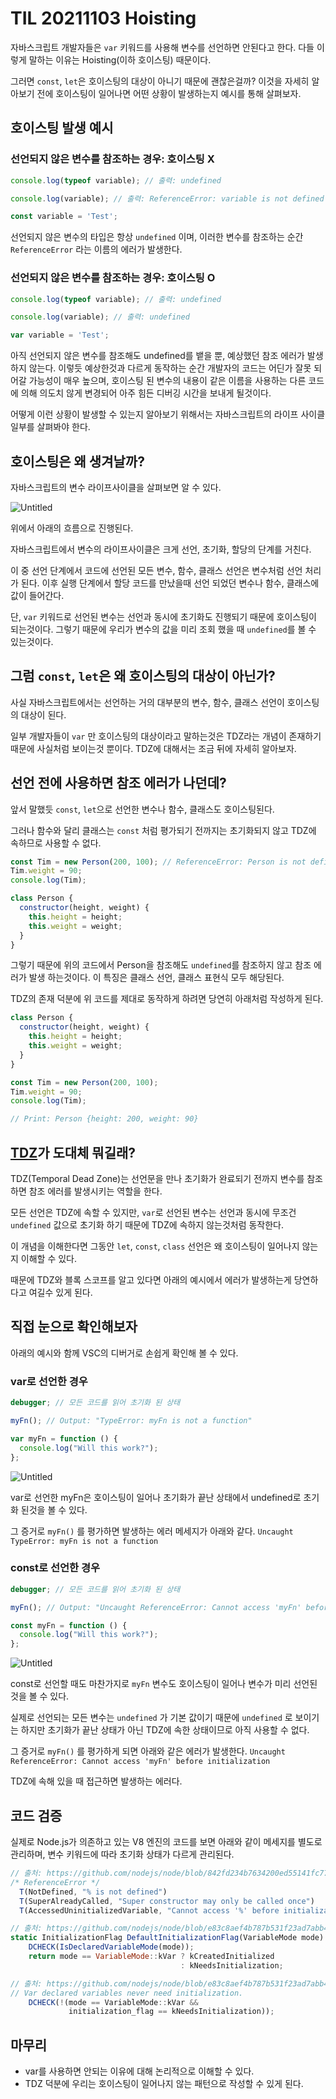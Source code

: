 # TIL 20211103 Hoisting

자바스크립트 개발자들은 `var` 키워드를 사용해 변수를 선언하면 안된다고 한다.
다들 이렇게 말하는 이유는 Hoisting(이하 호이스팅) 때문이다.

그러면 `const`, `let`은 호이스팅의 대상이 아니기 때문에 괜찮은걸까?
이것을 자세히 알아보기 전에 호이스팅이 일어나면 어떤 상황이 발생하는지 예시를 통해 살펴보자.

## 호이스팅 발생 예시

### 선언되지 않은 변수를 참조하는 경우: 호이스팅 X

```jsx
console.log(typeof variable); // 출력: undefined

console.log(variable); // 출력: ReferenceError: variable is not defined

const variable = 'Test';
```

선언되지 않은 변수의 타입은 항상 `undefined` 이며, 이러한 변수를 참조하는 순간 `ReferenceError` 라는 이름의 에러가 발생한다.

### 선언되지 않은 변수를 참조하는 경우: 호이스팅 O

```jsx
console.log(typeof variable); // 출력: undefined

console.log(variable); // 출력: undefined

var variable = 'Test';
```

아직 선언되지 않은 변수를 참조해도 undefined를 뱉을 뿐, 예상했던 참조 에러가 발생하지 않는다.
이렇듯 예상한것과 다르게 동작하는 순간 개발자의 코드는 어딘가 잘못 되어갈 가능성이 매우 높으며, 호이스팅 된 변수의 내용이 같은 이름을 사용하는 다른 코드에 의해 의도치 않게 변경되어 아주 힘든 디버깅 시간을 보내게 될것이다.

어떻게 이런 상황이 발생할 수 있는지 알아보기 위해서는 자바스크립트의 라이프 사이클 일부를 살펴봐야 한다.

## 호이스팅은 왜 생겨날까?

자바스크립트의 변수 라이프사이클을 살펴보면 알 수 있다.

![Untitled](TIL%2020211103%20Hoisting%202fcb448d1ee848538edb869b2db1696b/Untitled.png)

위에서 아래의 흐름으로 진행된다.

자바스크립트에서 변수의 라이프사이클은 크게 선언, 초기화, 할당의 단계를 거친다.

이 중 선언 단계에서 코드에 선언된 모든 변수, 함수, 클래스 선언은 변수처럼 선언 처리가 된다.
이후 실행 단계에서 할당 코드를 만났을때 선언 되었던 변수나 함수, 클래스에 값이 들어간다.

단, `var` 키워드로 선언된 변수는 선언과 동시에 초기화도 진행되기 때문에 호이스팅이 되는것이다.
그렇기 때문에 우리가 변수의 값을 미리 조회 했을 때  `undefined`를 볼 수 있는것이다.

## 그럼 `const`, `let`은 왜 호이스팅의 대상이 아닌가?

사실 자바스크립트에서는 선언하는 거의 대부분의 변수, 함수, 클래스 선언이 호이스팅의 대상이 된다.

일부 개발자들이 `var` 만 호이스팅의 대상이라고 말하는것은 TDZ라는 개념이 존재하기 때문에 사실처럼 보이는것 뿐이다.
TDZ에 대해서는 조금 뒤에 자세히 알아보자.

## 선언 전에 사용하면 참조 에러가 나던데?

앞서 말했듯 `const`, `let`으로 선언한 변수나 함수, 클래스도 호이스팅된다.

그러나 함수와 달리 클래스는 `const` 처럼 평가되기 전까지는 초기화되지 않고 TDZ에 속하므로 사용할 수 없다.

```jsx
const Tim = new Person(200, 100); // ReferenceError: Person is not defined
Tim.weight = 90;
console.log(Tim);

class Person {
  constructor(height, weight) {
    this.height = height;
    this.weight = weight;
  }
}
```

그렇기 때문에 위의 코드에서 Person을 참조해도 `undefined`를 참조하지 않고 참조 에러가 발생 하는것이다.
이 특징은 클래스 선언, 클래스 표현식 모두 해당된다.

TDZ의 존재 덕분에 위 코드를 제대로 동작하게 하려면 당연히 아래처럼 작성하게 된다.

```jsx
class Person {
  constructor(height, weight) {
    this.height = height;
    this.weight = weight;
  }
}

const Tim = new Person(200, 100);
Tim.weight = 90;
console.log(Tim);

// Print: Person {height: 200, weight: 90}
```

## [TDZ](https://developer.mozilla.org/ko/docs/Web/JavaScript/Reference/Statements/let#%EC%8B%9C%EA%B0%84%EC%83%81_%EC%82%AC%EA%B0%81%EC%A7%80%EB%8C%80)가 도대체 뭐길래?

TDZ(Temporal Dead Zone)는 선언문을 만나 초기화가 완료되기 전까지 변수를 참조하면 참조 에러를 발생시키는 역할을 한다.

모든 선언은 TDZ에 속할 수 있지만, `var`로 선언된 변수는 선언과 동시에 무조건 `undefined` 값으로 초기화 하기 때문에 TDZ에 속하지 않는것처럼 동작한다.

이 개념을 이해한다면 그동안 `let`, `const`, `class` 선언은 왜 호이스팅이 일어나지 않는지 이해할 수 있다.

때문에 TDZ와 블록 스코프를 알고 있다면 아래의 예시에서 에러가 발생하는게 당연하다고 여길수 있게 된다.

## 직접 눈으로 확인해보자

아래의 예시와 함께 VSC의 디버거로 손쉽게 확인해 볼 수 있다.

### var로 선언한 경우

```jsx
debugger; // 모든 코드를 읽어 초기화 된 상태

myFn(); // Output: "TypeError: myFn is not a function"

var myFn = function () {
  console.log("Will this work?");
};
```

![Untitled](TIL%2020211103%20Hoisting%202fcb448d1ee848538edb869b2db1696b/Untitled%201.png)

var로 선언한 myFn은 호이스팅이 일어나 초기화가 끝난 상태에서 undefined로 초기화 된것을 볼 수 있다.

그 증거로 `myFn()` 를 평가하면 발생하는 에러 메세지가 아래와 같다.
`Uncaught TypeError: myFn is not a function`

### const로 선언한 경우

```jsx
debugger; // 모든 코드를 읽어 초기화 된 상태

myFn(); // Output: "Uncaught ReferenceError: Cannot access 'myFn' before initialization"

const myFn = function () {
  console.log("Will this work?");
};
```

![Untitled](TIL%2020211103%20Hoisting%202fcb448d1ee848538edb869b2db1696b/Untitled%202.png)

const로 선언할 때도 마찬가지로 `myFn` 변수도 호이스팅이 일어나 변수가 미리 선언된 것을 볼 수 있다.

실제로 선언되는 모든 변수는 `undefined` 가 기본 값이기 때문에 `undefined` 로 보이기는 하지만 초기화가 끝난 상태가 아닌 TDZ에 속한 상태이므로 아직 사용할 수 없다.

그 증거로 `myFn()` 를 평가하게 되면 아래와 같은 에러가 발생한다.
`Uncaught ReferenceError: Cannot access 'myFn' before initialization`

TDZ에 속해 있을 때 접근하면 발생하는 에러다.

## 코드 검증

실제로 Node.js가 의존하고 있는 V8 엔진의 코드를 보면 아래와 같이 메세지를 별도로 관리하며, 변수 키워드에 따라 초기화 상태가 다르게 관리된다.

```jsx
// 출처: https://github.com/nodejs/node/blob/842fd234b7634200ed55141fc77d4e96c3c593bd/deps/v8/src/common/message-template.h#L325
/* ReferenceError */                                                         \
  T(NotDefined, "% is not defined")                                            \
  T(SuperAlreadyCalled, "Super constructor may only be called once")           \
  T(AccessedUninitializedVariable, "Cannot access '%' before initialization")  \
```

```jsx
// 출처: https://github.com/nodejs/node/blob/e83c8aef4b787b531f23ad7abb498fe81db5ee83/deps/v8/src/ast/variables.h#L240-L244
static InitializationFlag DefaultInitializationFlag(VariableMode mode) {
    DCHECK(IsDeclaredVariableMode(mode));
    return mode == VariableMode::kVar ? kCreatedInitialized
                                      : kNeedsInitialization;
```

```jsx
// 출처: https://github.com/nodejs/node/blob/e83c8aef4b787b531f23ad7abb498fe81db5ee83/deps/v8/src/ast/variables.h#L42-L44
// Var declared variables never need initialization.
    DCHECK(!(mode == VariableMode::kVar &&
             initialization_flag == kNeedsInitialization));
```

## 마무리

- var를 사용하면 안되는 이유에 대해 논리적으로 이해할 수 있다.
- TDZ 덕분에 우리는 호이스팅이 일어나지 않는 패턴으로 작성할 수 있게 된다.